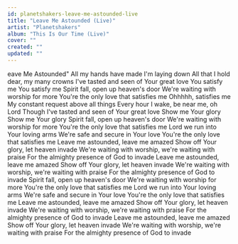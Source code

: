 ```yaml
---
id: planetshakers-leave-me-astounded-live
title: "Leave Me Astounded (Live)"
artist: "Planetshakers"
album: "This Is Our Time (Live)"
cover: ""
created: ""
updated: ""
---
```


eave Me Astounded"
All my hands have made I'm laying down
All that I hold dear, my many crowns
I've tasted and seen of Your great love
You satisfy me
You satisfy me
Spirit fall, open up heaven's door
We're waiting with worship for more
You're the only love that satisfies me
 Ohhhhh, satisfies me
My constant request above all things
Every hour I wake, be near me, oh Lord
Though I've tasted and seen of Your great love
Show me Your glory
Show me Your glory
Spirit fall, open up heaven's door
We're waiting with worship for more
You're the only love that satisfies me
Lord we run into Your loving arms
We're safe and secure in Your love
You're the only love that satisfies me
Leave me astounded, leave me amazed
Show off Your glory, let heaven invade
We're waiting with worship, we're waiting with praise
For the almighty presence of God to invade
Leave me astounded, leave me amazed
Show off Your glory, let heaven invade
We're waiting with worship, we're waiting with praise
For the almighty presence of God to invade
Spirit fall, open up heaven's door
We're waiting with worship for more
You're the only love that satisfies me
Lord we run into Your loving arms
We're safe and secure in Your love
You're the only love that satisfies me
Leave me astounded, leave me amazed
Show off Your glory, let heaven invade
We're waiting with worship, we're waiting with praise
For the almighty presence of God to invade
Leave me astounded, leave me amazed
Show off Your glory, let heaven invade
We're waiting with worship, we're waiting with praise
For the almighty presence of God to invade